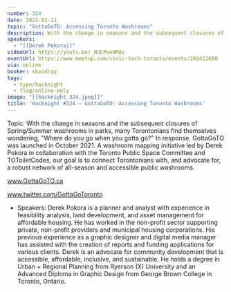 ```yaml
---
number: 324
date: 2022-01-11
topic: "GottaGoTO: Accessing Toronto Washrooms"
description: With the change in seasons and the subsequent closures of Spring/Summer washrooms in parks, many Torontonians find themselves wondering, ‘Where do you go when you gotta go?’ In response, GottaGoTO was launched in October 2021. A washroom mapping initiative led by Derek Pokora in collaboration with the Toronto Public Space Committee and TOToiletCodes, our goal is to connect Torontonians with, and advocate for, a robust network of all-season and accessible public washrooms. www.GottaGoTO.ca
speakers:
  - "[[Derek Pokora]]"
videoUrl: https://youtu.be/_NJCPwe0MAc
eventUrl: https://www.meetup.com/civic-tech-toronto/events/282412600
via: online
booker: skaidrap
tags:
  - type/hacknight
  - flag/online-only
image: "[[hacknight_324.jpeg]]"
title: 'Hacknight #324 – GottaGoTO: Accessing Toronto Washrooms'
---
```


Topic:
With the change in seasons and the subsequent closures of Spring/Summer washrooms in parks, many Torontonians find themselves wondering, "Where do you go when you gotta go?" In response, GottaGoTO was launched in October 2021. A washroom mapping initiative led by Derek Pokora in collaboration with the Toronto Public Space Committee and TOToiletCodes, our goal is to connect Torontonians with, and advocate for, a robust network of all-season and accessible public washrooms.

www.GottaGoTO.ca

www.twitter.com/GottaGoToronto

+ Speakers:
Derek Pokora is a planner and analyst with experience in feasibility analysis, land development, and asset management for affordable housing. He has worked in the non-profit sector supporting private, non-profit providers and municipal housing corporations. His previous experience as a graphic designer and digital media manager has assisted with the creation of reports and funding applications for various clients. Derek is an advocate for community development that is accessible, affordable, inclusive, and sustainable. He holds a degree in Urban + Regional Planning from Ryerson (X) University and an Advanced Diploma in Graphic Design from George Brown College in Toronto, Ontario.
